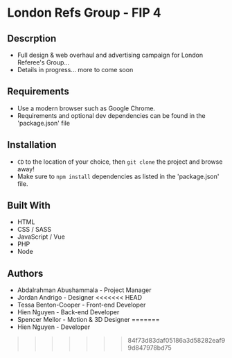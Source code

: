 # London Refs Group - FIP 4

## Descrption
* Full design & web overhaul and advertising campaign for London Referee's Group... 
* Details in progress... more to come soon

## Requirements
* Use a modern browser such as Google Chrome.
* Requirements and optional dev dependencies can be found in the 'package.json' file

## Installation
* `CD` to the location of your choice, then `git clone` the project and browse away! 
* Make sure to `npm install` dependencies as listed in the 'package.json' file. 

## Built With
* HTML
* CSS / SASS
* JavaScript / Vue
* PHP
* Node 

## Authors
* Abdalrahman Abushammala - Project Manager
* Jordan Andrigo - Designer
<<<<<<< HEAD
* Tessa Benton-Cooper - Front-end Developer
* Hien Nguyen - Back-end Developer
* Spencer Mellor - Motion & 3D Designer
=======
* Hien Nguyen - Developer

>>>>>>> 84f73d83daf05186a3d58282eaf99d847978bd75
